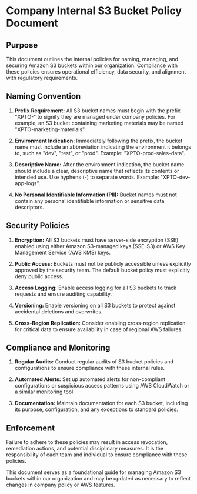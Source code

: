 
# Company Internal S3 Bucket Policy Document

## Purpose

This document outlines the internal policies for naming, managing, and securing Amazon S3 buckets within our organization. Compliance with these policies ensures operational efficiency, data security, and alignment with regulatory requirements.

## Naming Convention

1. **Prefix Requirement:** All S3 bucket names must begin with the prefix "XPTO-" to signify they are managed under company policies. For example, an S3 bucket containing marketing materials may be named "XPTO-marketing-materials".

2. **Environment Indication:** Immediately following the prefix, the bucket name must include an abbreviation indicating the environment it belongs to, such as "dev", "test", or "prod". Example: "XPTO-prod-sales-data".

3. **Descriptive Name:** After the environment indication, the bucket name should include a clear, descriptive name that reflects its contents or intended use. Use hyphens (-) to separate words. Example: "XPTO-dev-app-logs".

4. **No Personal Identifiable Information (PII):** Bucket names must not contain any personal identifiable information or sensitive data descriptors.

## Security Policies

1. **Encryption:** All S3 buckets must have server-side encryption (SSE) enabled using either Amazon S3-managed keys (SSE-S3) or AWS Key Management Service (AWS KMS) keys.

2. **Public Access:** Buckets must not be publicly accessible unless explicitly approved by the security team. The default bucket policy must explicitly deny public access.

3. **Access Logging:** Enable access logging for all S3 buckets to track requests and ensure auditing capability.

4. **Versioning:** Enable versioning on all S3 buckets to protect against accidental deletions and overwrites.

5. **Cross-Region Replication:** Consider enabling cross-region replication for critical data to ensure availability in case of regional AWS failures.

## Compliance and Monitoring

1. **Regular Audits:** Conduct regular audits of S3 bucket policies and configurations to ensure compliance with these internal rules.

2. **Automated Alerts:** Set up automated alerts for non-compliant configurations or suspicious access patterns using AWS CloudWatch or a similar monitoring tool.

3. **Documentation:** Maintain documentation for each S3 bucket, including its purpose, configuration, and any exceptions to standard policies.

## Enforcement

Failure to adhere to these policies may result in access revocation, remediation actions, and potential disciplinary measures. It is the responsibility of each team and individual to ensure compliance with these policies.

This document serves as a foundational guide for managing Amazon S3 buckets within our organization and may be updated as necessary to reflect changes in company policy or AWS features.
